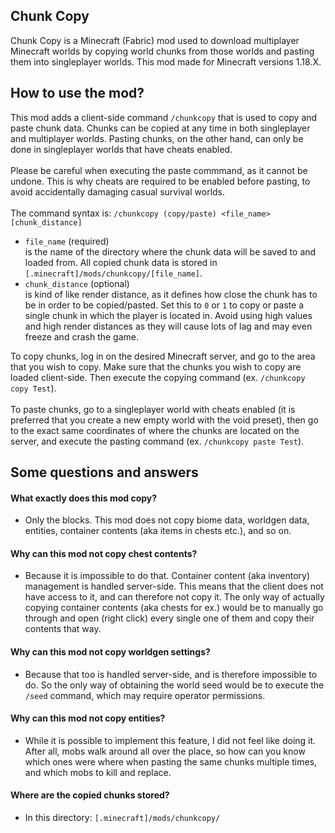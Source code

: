 ## Chunk Copy
Chunk Copy is a Minecraft (Fabric) mod used to download multiplayer Minecraft worlds by copying world chunks from those worlds and pasting them into singleplayer worlds. This mod made for Minecraft versions 1.18.X.

## How to use the mod?
This mod adds a client-side command `/chunkcopy` that is used to copy and paste chunk data. Chunks can be copied at any time in both singleplayer and multiplayer worlds. Pasting chunks, on the other hand, can only be done in singleplayer worlds that have cheats enabled.<br/><br/>
Please be careful when executing the paste commmand, as it cannot be undone. This is why cheats are required to be enabled before pasting, to avoid accidentally damaging casual survival worlds.<br/><br/>
The command syntax is: `/chunkcopy (copy/paste) <file_name> [chunk_distance]`<br/>
* `file_name` (required)<br/>is the name of the directory where the chunk data will be saved to and loaded from. All copied chunk data is stored in `[.minecraft]/mods/chunkcopy/[file_name]`.
* `chunk_distance` (optional)<br/>is kind of like render distance, as it defines how close the chunk has to be in order to be copied/pasted. Set this to `0` or `1` to copy or paste a single chunk in which the player is located in. Avoid using high values and high render distances as they will cause lots of lag and may even freeze and crash the game.

To copy chunks, log in on the desired Minecraft server, and go to the area that you wish to copy. Make sure that the chunks you wish to copy are loaded client-side. Then execute the copying command (ex. `/chunkcopy copy Test`).<br/><br/>
To paste chunks, go to a singleplayer world with cheats enabled (it is preferred that you create a new empty world with the void preset), then go to the exact same coordinates of where the chunks are located on the server, and execute the pasting command (ex. `/chunkcopy paste Test`).

## Some questions and answers

#### What exactly does this mod copy?
* Only the blocks. This mod does not copy biome data, worldgen data, entities, container contents (aka items in chests etc.), and so on.

#### Why can this mod not copy chest contents?
* Because it is impossible to do that. Container content (aka inventory) management is handled server-side. This means that the client does not have access to it, and can therefore not copy it. The only way of actually copying container contents (aka chests for ex.) would be to manually go through and open (right click) every single one of them and copy their contents that way.

#### Why can this mod not copy worldgen settings?
* Because that too is handled server-side, and is therefore impossible to do. So the only way of obtaining the world seed would be to execute the `/seed` command, which may require operator permissions.

#### Why can this mod not copy entities?
* While it is possible to implement this feature, I did not feel like doing it. After all, mobs walk around all over the place, so how can you know which ones were where when pasting the same chunks multiple times, and which mobs to kill and replace.

#### Where are the copied chunks stored?
* In this directory: `[.minecraft]/mods/chunkcopy/`